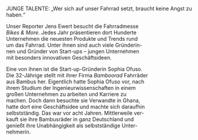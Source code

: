 JUNGE TALENTE: „Wer sich auf unser Fahrrad setzt, braucht keine Angst zu haben.“

Unser Reporter Jens Ewert besucht die Fahrradmesse  
*Bikes & More.* Jedes Jahr präsentieren dort Hunderte  
Unternehmen die neuesten Produkte und Trends rund  
um das Fahrrad. Unter ihnen sind auch viele Gründerin-  
nen und Gründer von Start-ups – jungen Unternehmen  
mit besonders innovativen Geschäftsideen.  

Eine von ihnen ist die Start-up-Gründerin Sophia Ofuso.  
Die 32-Jährige stellt mit ihrer Firma *Bamboorad* Fahrräder  
aus Bambus her. Eigentlich hatte Sophia Ofuso vor, nach  
ihrem Studium der Ingenieurwissenschaften in einem  
großen Unternehmen zu arbeiten und Karriere zu  
machen. Doch dann besuchte sie Verwandte in Ghana,  
hatte dort eine Geschäftsidee und machte sich daraufhin  
selbstständig. Das war vor acht Jahren. Mittlerweile ver-  
kauft sie ihre Bambusräder in ganz Deutschland und  
genießt ihre Unabhängigkeit als selbstständige Unter-  
nehmerin.